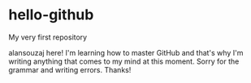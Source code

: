 # hello-github
My very first repository

alansouzaj here! I'm learning how to master GitHub and that's why I'm writing anything that comes to my mind at this moment. 
Sorry for the grammar and writing errors. Thanks!
